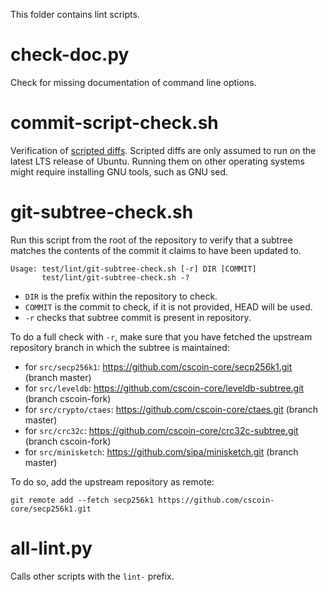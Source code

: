 This folder contains lint scripts.

check-doc.py
============
Check for missing documentation of command line options.

commit-script-check.sh
======================
Verification of [scripted diffs](/doc/developer-notes.md#scripted-diffs).
Scripted diffs are only assumed to run on the latest LTS release of Ubuntu. Running them on other operating systems
might require installing GNU tools, such as GNU sed.

git-subtree-check.sh
====================
Run this script from the root of the repository to verify that a subtree matches the contents of
the commit it claims to have been updated to.

```
Usage: test/lint/git-subtree-check.sh [-r] DIR [COMMIT]
       test/lint/git-subtree-check.sh -?
```

- `DIR` is the prefix within the repository to check.
- `COMMIT` is the commit to check, if it is not provided, HEAD will be used.
- `-r` checks that subtree commit is present in repository.

To do a full check with `-r`, make sure that you have fetched the upstream repository branch in which the subtree is
maintained:
* for `src/secp256k1`: https://github.com/cscoin-core/secp256k1.git (branch master)
* for `src/leveldb`: https://github.com/cscoin-core/leveldb-subtree.git (branch cscoin-fork)
* for `src/crypto/ctaes`: https://github.com/cscoin-core/ctaes.git (branch master)
* for `src/crc32c`: https://github.com/cscoin-core/crc32c-subtree.git (branch cscoin-fork)
* for `src/minisketch`: https://github.com/sipa/minisketch.git (branch master)

To do so, add the upstream repository as remote:

```
git remote add --fetch secp256k1 https://github.com/cscoin-core/secp256k1.git
```

all-lint.py
===========
Calls other scripts with the `lint-` prefix.
